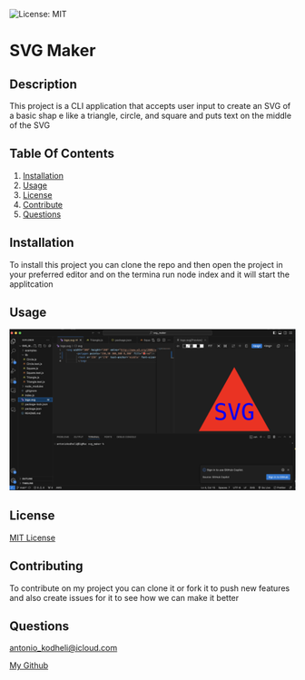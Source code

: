 ![License: MIT](https://img.shields.io/badge/License-MIT-yellow.svg)
  
  # SVG Maker
  
  
  ## Description
  
  This project is a CLI application that accepts user input to create an SVG of a basic shap
e like a triangle, circle, and square and puts text on the middle of the SVG



  ## Table Of Contents
  1. [Installation](#installation)
  2. [Usage](#usage)
  3. [License](#license)
  4. [Contribute](#contributing)
  6. [Questions](#questions)

  ## Installation 

  To install this project you can clone the repo and then open the project in your preferred editor and on the termina run node index and it will start the applitcation


  ## Usage

  
  ![Usage Screenshot](svg_maker.png)

  ## License

  
  [MIT License](https://opensource.org/licenses/MIT)

  ## Contributing

  To contribute on my project you can clone it or fork it to push new features and also create issues for it to see how we can make it better

  ## Questions 

  [antonio_kodheli@icloud.com](mailto:antonio_kodheli@icloud.com)

  [My Github](https://github.com/AntonioKOD)

